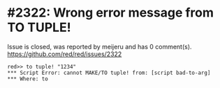 
#2322: Wrong error message from TO TUPLE!
================================================================================
Issue is closed, was reported by meijeru and has 0 comment(s).
<https://github.com/red/red/issues/2322>

```
red>> to tuple! "1234"
*** Script Error: cannot MAKE/TO tuple! from: [script bad-to-arg]
*** Where: to
```



